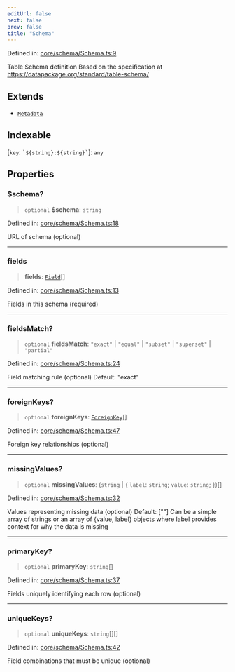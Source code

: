 ```yaml
---
editUrl: false
next: false
prev: false
title: "Schema"
---
```


Defined in: [core/schema/Schema.ts:9](https://github.com/datisthq/dpkit/blob/7a3ebb9422265a09d2e84e0952d10e0101139f80/core/schema/Schema.ts#L9)

Table Schema definition
Based on the specification at https://datapackage.org/standard/table-schema/

## Extends

- [`Metadata`](/reference/_dpkit/core/metadata/)

## Indexable

\[`key`: `` `${string}:${string}` ``\]: `any`

## Properties

### $schema?

> `optional` **$schema**: `string`

Defined in: [core/schema/Schema.ts:18](https://github.com/datisthq/dpkit/blob/7a3ebb9422265a09d2e84e0952d10e0101139f80/core/schema/Schema.ts#L18)

URL of schema (optional)

***

### fields

> **fields**: [`Field`](/reference/_dpkit/core/field/)[]

Defined in: [core/schema/Schema.ts:13](https://github.com/datisthq/dpkit/blob/7a3ebb9422265a09d2e84e0952d10e0101139f80/core/schema/Schema.ts#L13)

Fields in this schema (required)

***

### fieldsMatch?

> `optional` **fieldsMatch**: `"exact"` \| `"equal"` \| `"subset"` \| `"superset"` \| `"partial"`

Defined in: [core/schema/Schema.ts:24](https://github.com/datisthq/dpkit/blob/7a3ebb9422265a09d2e84e0952d10e0101139f80/core/schema/Schema.ts#L24)

Field matching rule (optional)
Default: "exact"

***

### foreignKeys?

> `optional` **foreignKeys**: [`ForeignKey`](/reference/_dpkit/core/foreignkey/)[]

Defined in: [core/schema/Schema.ts:47](https://github.com/datisthq/dpkit/blob/7a3ebb9422265a09d2e84e0952d10e0101139f80/core/schema/Schema.ts#L47)

Foreign key relationships (optional)

***

### missingValues?

> `optional` **missingValues**: (`string` \| \{ `label`: `string`; `value`: `string`; \})[]

Defined in: [core/schema/Schema.ts:32](https://github.com/datisthq/dpkit/blob/7a3ebb9422265a09d2e84e0952d10e0101139f80/core/schema/Schema.ts#L32)

Values representing missing data (optional)
Default: [""]
Can be a simple array of strings or an array of {value, label} objects
where label provides context for why the data is missing

***

### primaryKey?

> `optional` **primaryKey**: `string`[]

Defined in: [core/schema/Schema.ts:37](https://github.com/datisthq/dpkit/blob/7a3ebb9422265a09d2e84e0952d10e0101139f80/core/schema/Schema.ts#L37)

Fields uniquely identifying each row (optional)

***

### uniqueKeys?

> `optional` **uniqueKeys**: `string`[][]

Defined in: [core/schema/Schema.ts:42](https://github.com/datisthq/dpkit/blob/7a3ebb9422265a09d2e84e0952d10e0101139f80/core/schema/Schema.ts#L42)

Field combinations that must be unique (optional)
